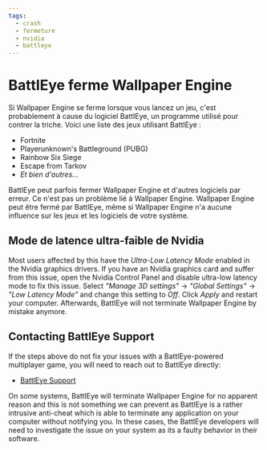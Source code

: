 ```yaml
---
tags:
  - crash
  - fermeture
  - nvidia
  - battleye
---
```


# BattlEye ferme Wallpaper Engine
Si Wallpaper Engine se ferme lorsque vous lancez un jeu, c'est probablement à cause du logiciel BattlEye, un programme utilisé pour contrer la triche. Voici une liste des jeux utilisant BattlEye :

* Fortnite
* Playerunknown's Battleground (PUBG)
* Rainbow Six Siege
* Escape from Tarkov
* *Et bien d'autres...*

BattlEye peut parfois fermer Wallpaper Engine et d'autres logiciels par erreur. Ce n'est pas un problème lié à Wallpaper Engine. Wallpaper Engine peut être fermé par BattlEye, même si Wallpaper Engine n'a aucune influence sur les jeux et les logiciels de votre système.

## Mode de latence ultra-faible de Nvidia
Most users affected by this have the *Ultra-Low Latency Mode* enabled in the Nvidia graphics drivers. If you have an Nvidia graphics card and suffer from this issue, open the Nvidia Control Panel and disable ultra-low latency mode to fix this issue. Select *"Manage 3D settings"* -> *"Global Settings"* -> *"Low Latency Mode"* and change this setting to *Off*. Click *Apply* and restart your computer. Afterwards, BattlEye will not terminate Wallpaper Engine by mistake anymore.

## Contacting BattlEye Support
If the steps above do not fix your issues with a BattlEye-powered multiplayer game, you will need to reach out to BattlEye directly:

* [BattlEye Support](https://www.battleye.com/contact/)

On some systems, BattlEye will terminate Wallpaper Engine for no apparent reason and this is not something we can prevent as BattlEye is a rather intrusive anti-cheat which is able to terminate any application on your computer without notifying you. In these cases, the BattlEye developers will need to investigate the issue on your system as its a faulty behavior in their software.